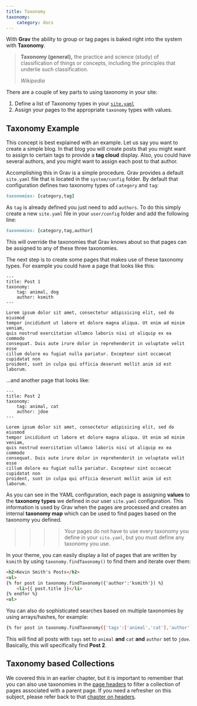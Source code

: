 ```yaml
---
title: Taxonomy
taxonomy:
    category: docs
---
```


With **Grav** the ability to group or tag pages is baked right into the system with **Taxonomy**.

> **Taxonomy (general),** the practice and science (study) of classification of things or concepts, including the principles that underlie such classification.
>
> <cite>Wikipedia</cite>

There are a couple of key parts to using taxonomy in your site:

1. Define a list of Taxonomy types in your [`site.yaml`][siteyaml]
2. Assign your pages to the appropriate `taxonomy` types with values.

## Taxonomy Example

This concept is best explained with an example.  Let us say you want to create a simple blog.  In that blog you will create posts that you might want to assign to certain tags to provide a **tag cloud** display.  Also, you could have several authors, and you might want to assign each post to that author.

Accomplishing this in Grav is a simple procedure.  Grav provides a default `site.yaml` file that is located in the `system/config` folder.  By default that configuration defines two taxonomy types of `category` and `tag`:

```ruby
taxonomies: [category,tag]
```

As `tag` is already defined you just need to add `authors`.  To do this simply create a new `site.yaml` file in your `user/config` folder and add the following line:

```ruby
taxonomies: [category,tag,author]
```

This will override the taxonomies that Grav knows about so that pages can be assigned to any of these three taxonomies.

The next step is to create some pages that makes use of these taxonomy types.  For example you could have a page that looks like this:

	---
	title: Post 1
	taxonomy:
	    tag: animal, dog
	    author: ksmith
	---

	Lorem ipsum dolor sit amet, consectetur adipisicing elit, sed do eiusmod
	tempor incididunt ut labore et dolore magna aliqua. Ut enim ad minim veniam,
	quis nostrud exercitation ullamco laboris nisi ut aliquip ex ea commodo
	consequat. Duis aute irure dolor in reprehenderit in voluptate velit esse
	cillum dolore eu fugiat nulla pariatur. Excepteur sint occaecat cupidatat non
	proident, sunt in culpa qui officia deserunt mollit anim id est laborum.


...and another page that looks like:

	---
	title: Post 2
	taxonomy:
	    tag: animal, cat
	    author: jdoe
	---

	Lorem ipsum dolor sit amet, consectetur adipisicing elit, sed do eiusmod
	tempor incididunt ut labore et dolore magna aliqua. Ut enim ad minim veniam,
	quis nostrud exercitation ullamco laboris nisi ut aliquip ex ea commodo
	consequat. Duis aute irure dolor in reprehenderit in voluptate velit esse
	cillum dolore eu fugiat nulla pariatur. Excepteur sint occaecat cupidatat non
	proident, sunt in culpa qui officia deserunt mollit anim id est laborum.


As you can see in the YAML configuration, each page is assigning **values** to the **taxonomy types** we defined in our user `site.yaml` configuration. This information is used by Grav when the pages are processed and creates an internal **taxonomy map** which can be used to find pages based on the taxonomy you defined.

>>>> Your pages do not have to use every taxonomy you define in your `site.yaml`, but you must define any taxonomy you use.

In your theme, you can easily display a list of pages that are written by `ksmith` by using `taxonomy.findTaxonomy()` to find them and iterate over them:

```html
<h2>Kevin Smith's Posts</h2>
<ul>
{% for post in taxonomy.findTaxonomy({'author':'ksmith'}) %}
	<li>{{ post.title }}</li>
{% endfor %}
<ul>
```

You can also do sophisticated searches based on multiple taxonomies by using arrays/hashes, for example:

```bash
{% for post in taxonomy.findTaxonomy({'tags':['animal','cat'],'author':'jdoe'}) %}
```

This will find all posts with `tags` set to `animal` **and** `cat` **and** `author` set to `jdoe`.  Basically, this will specifically find **Post 2**.

## Taxonomy based Collections

We covered this in an earlier chapter, but it is important to remember that you can also use taxonomies in the [page headers][headers] to filter a collection of pages associated with a parent page.  If you need a refresher on this subject, please refer back to that [chapter on headers][headers].

[siteyaml]: ../basics/grav-configuration
[headers]: headers

